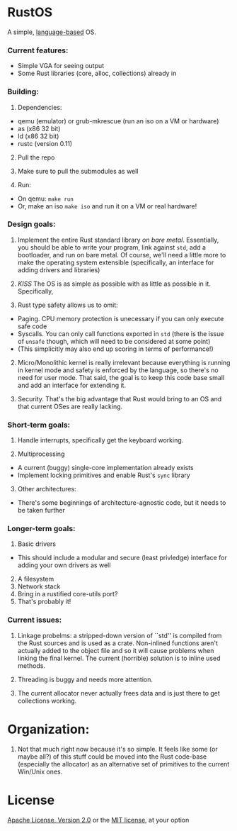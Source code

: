 RustOS
=====

A simple, [language-based](https://en.wikipedia.org/wiki/Language-based_system) OS.


### Current features:
  * Simple VGA for seeing output
  * Some Rust libraries (core, alloc, collections) already in

### Building:
1. Dependencies:
  * qemu (emulator) or grub-mkrescue (run an iso on a VM or hardware)
  * as (x86 32 bit)
  * ld (x86 32 bit)
  * rustc (version 0.11)

2. Pull the repo

3. Make sure to pull the submodules as well

4. Run:
  * On qemu: `make run`
  * Or, make an iso `make iso` and run it on a VM or real hardware!

### Design goals:
1. Implement the entire Rust standard library *on bare metal*. Essentially, 
you should be able to write your program, link against `std`, add a bootloader, and run
on bare metal. Of course, we'll need a little more to make the operating system extensible (specifically,
an interface for adding drivers and libraries)

2. *KISS* The OS is as simple as possible with as little as possible in it. Specifically, 
  1. Rust type safety allows us to omit:
  * Paging. CPU memory protection is unecessary if you can only execute safe code
  * Syscalls. You can only call functions exported in `std` (there is the issue of `unsafe` though, which
will need to be considered at some point)
  * (This simplicitly may also end up scoring in terms of performance!)

  2. Micro/Monolithic kernel is really irrelevant because everything is running in kernel mode and safety
  is enforced by the language, so there's no need for user mode. That said, the goal is to keep this code 
  base small and add an interface for extending it.

3. Security. That's the big advantage that Rust would bring to an OS and that current OSes are really
lacking.
  
### Short-term goals:
1. Handle interrupts, specifically get the keyboard working.

2. Multiprocessing
  * A current (buggy) single-core implementation already exists
  * Implement locking primitives and enable Rust's `sync` library

3. Other architectures:
  * There's some beginnings of architecture-agnostic code, but it needs to be taken further

### Longer-term goals:

1. Basic drivers
  * This should include a modular and secure (least privledge) interface for adding your own drivers as well
2. A filesystem
3. Network stack
4. Bring in a rustified core-utils port?
5. That's probably it!

### Current issues:
1. Linkage probelms: a stripped-down version of ``std'' is compiled from the Rust sources and is used as a crate. 
Non-inlined functions aren't actually added to the object file and so it will cause problems when linking the final
kernel. The current (horrible) solution is to inline used methods.

2. Threading is buggy and needs more attention.

3. The current allocator never actually frees data and is just there to get collections working.

# Organization:
1. Not that much right now because it's so simple. It feels like some (or maybe all?) of this stuff could be moved 
into the Rust code-base (especially the allocator) as an alternative set of primitives to the current Win/Unix ones.

# License
[Apache License, Version 2.0](https://www.apache.org/licenses/LICENSE-2.0) or the [MIT license](http://opensource.org/licenses/MIT), at your option
